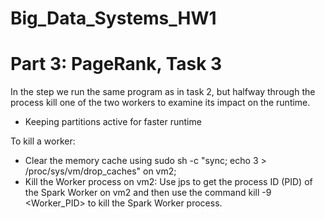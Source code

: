 # Big_Data_Systems_HW1
# Part 3: PageRank, Task 3

In the step we run the same program as in task 2, but halfway through the process kill one of the two workers to examine its impact on the runtime.
- Keeping partitions active for faster runtime

To kill a worker:
- Clear the memory cache using sudo sh -c "sync; echo 3 > /proc/sys/vm/drop_caches" on vm2;
- Kill the Worker process on vm2: Use jps to get the process ID (PID) of the Spark Worker on vm2 and then use the command kill -9 <Worker_PID> to kill the Spark Worker process.


